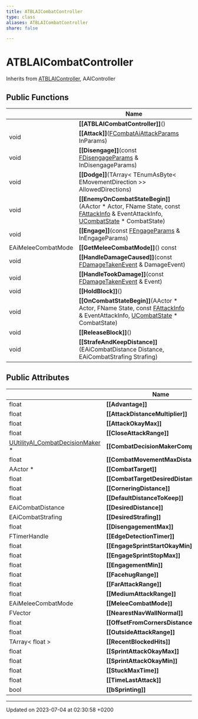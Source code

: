 ```yaml
---
title: ATBLAICombatController
type: class
aliases: ATBLAICombatController
share: false

---
```


# ATBLAICombatController





Inherits from [ATBLAIController](/docs/SDK/Source/Classes/classATBLAIController.md), AAIController

## Public Functions

|                | Name           |
| -------------- | -------------- |
| | **[[ATBLAICombatController]]**() |
| void | **[[Attack]]**([FCombatAiAttackParams](/docs/SDK/Source/Classes/structFCombatAiAttackParams.md) InParams) |
| void | **[[Disengage]]**(const [FDisengageParams](/docs/SDK/Source/Classes/structFDisengageParams.md) & InDisengageParams) |
| void | **[[Dodge]]**(TArray< TEnumAsByte< EMovementDirection >> AllowedDirections) |
| void | **[[EnemyOnCombatStateBegin]]**(AActor * Actor, FName State, const [FAttackInfo](/docs/SDK/Source/Classes/structFAttackInfo.md) & EventAttackInfo, [UCombatState](/docs/SDK/Source/Classes/classUCombatState.md) * CombatState) |
| void | **[[Engage]]**(const [FEngageParams](/docs/SDK/Source/Classes/structFEngageParams.md) & InEngageParams) |
| EAiMeleeCombatMode | **[[GetMeleeCombatMode]]**() const |
| void | **[[HandleDamageCaused]]**(const [FDamageTakenEvent](/docs/SDK/Source/Classes/structFDamageTakenEvent.md) & DamageEvent) |
| void | **[[HandleTookDamage]]**(const [FDamageTakenEvent](/docs/SDK/Source/Classes/structFDamageTakenEvent.md) & Event) |
| void | **[[HoldBlock]]**() |
| void | **[[OnCombatStateBegin]]**(AActor * Actor, FName State, const [FAttackInfo](/docs/SDK/Source/Classes/structFAttackInfo.md) & EventAttackInfo, [UCombatState](/docs/SDK/Source/Classes/classUCombatState.md) * CombatState) |
| void | **[[ReleaseBlock]]**() |
| void | **[[StrafeAndKeepDistance]]**(EAiCombatDistance Distance, EAiCombatStrafing Strafing) |

## Public Attributes

|                | Name           |
| -------------- | -------------- |
| float | **[[Advantage]]**  |
| float | **[[AttackDistanceMultiplier]]**  |
| float | **[[AttackOkayMax]]**  |
| float | **[[CloseAttackRange]]**  |
| [UUtilityAI_CombatDecisionMaker](/docs/SDK/Source/Classes/classUUtilityAI__CombatDecisionMaker.md) * | **[[CombatDecisionMakerComponent]]**  |
| float | **[[CombatMovementMaxDistance]]**  |
| AActor * | **[[CombatTarget]]**  |
| float | **[[CombatTargetDesiredDistance]]**  |
| float | **[[CorneringDistance]]**  |
| float | **[[DefaultDistanceToKeep]]**  |
| EAiCombatDistance | **[[DesiredDistance]]**  |
| EAiCombatStrafing | **[[DesiredStrafing]]**  |
| float | **[[DisengagementMax]]**  |
| FTimerHandle | **[[EdgeDetectionTimer]]**  |
| float | **[[EngageSprintStartOkayMin]]**  |
| float | **[[EngageSprintStopMax]]**  |
| float | **[[EngagementMin]]**  |
| float | **[[FacehugRange]]**  |
| float | **[[FarAttackRange]]**  |
| float | **[[MediumAttackRange]]**  |
| EAiMeleeCombatMode | **[[MeleeCombatMode]]**  |
| FVector | **[[NearestNavWallNormal]]**  |
| float | **[[OffsetFromCornersDistance]]**  |
| float | **[[OutsideAttackRange]]**  |
| TArray< float > | **[[RecentBlockedHits]]**  |
| float | **[[SprintAttackOkayMax]]**  |
| float | **[[SprintAttackOkayMin]]**  |
| float | **[[StuckMaxTime]]**  |
| float | **[[TimeLastAttack]]**  |
| bool | **[[bSprinting]]**  |

-------------------------------

Updated on 2023-07-04 at 02:30:58 +0200